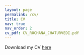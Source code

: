 ```yaml
---
layout: page
permalink: /cv/
title: CV
nav: true
nav_order: 2
cv_pdf: CV_ROCHANA_CHATURVEDI.pdf
---
```

<object data="/assets/pdf/CV_ROCHANA_CHATURVEDI.pdf" type="application/pdf" width="100%" height="800px">
  <p>Download my CV <a href="CV_ROCHANA_CHATURVEDI.pdf">here</a> </p>  
</object>
